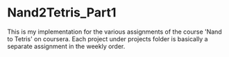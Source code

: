 # Nand2Tetris_Part1

This is my implementation for the various assignments of the course 'Nand to Tetris' on coursera.
Each project under projects folder is basically a separate assignment in the weekly order.

